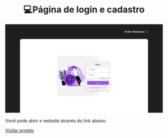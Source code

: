 <h1 align="center">
  💻Página de login e cadastro
</h1>

![Demonstração do site](/login.png)

Você pode abrir o website através do link abaixo.

<a href="https://pedromedeiros1008.github.io/login-page/" target="_blank" alt="">Visitar projeto</a>
